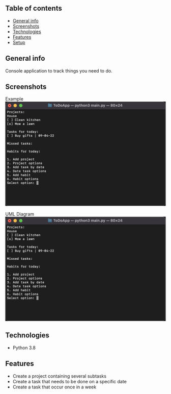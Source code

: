 ## Table of contents
* [General info](#general-info)
* [Screenshots](#screenshots)
* [Technologies](#technologies)
* [Features](#features)
* [Setup](#setup)

## General info
Console application to track things you need to do.

## Screenshots
Example
![Alt text](/Screenshots/Example.png?raw=true "Example screenshot")

UML Diagram
![Alt text](/Screenshots/Example.png?raw=true "Example screenshot")

## Technologies
* Python 3.8

## Features
* Create a project containing several subtasks
* Create a task that needs to be done on a specific date
* Create a task that occur once in a week
